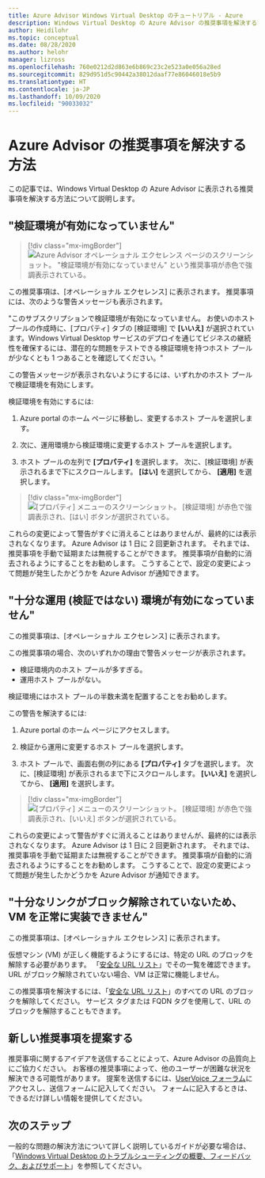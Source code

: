 ```yaml
---
title: Azure Advisor Windows Virtual Desktop のチュートリアル - Azure
description: Windows Virtual Desktop の Azure Advisor の推奨事項を解決する方法。
author: Heidilohr
ms.topic: conceptual
ms.date: 08/28/2020
ms.author: helohr
manager: lizross
ms.openlocfilehash: 760e0212d2d863e6b869c23c2e523a0e056a28ed
ms.sourcegitcommit: 829d951d5c90442a38012daaf77e86046018e5b9
ms.translationtype: HT
ms.contentlocale: ja-JP
ms.lasthandoff: 10/09/2020
ms.locfileid: "90033032"
---
```

# <a name="how-to-resolve-azure-advisor-recommendations"></a>Azure Advisor の推奨事項を解決する方法

この記事では、Windows Virtual Desktop の Azure Advisor に表示される推奨事項を解決する方法について説明します。

## <a name="no-validation-environment-enabled"></a>"検証環境が有効になっていません"

>[!div class="mx-imgBorder"]
>![Azure Advisor オペレーショナル エクセレンス ページのスクリーンショット。 "検証環境が有効になっていません" という推奨事項が赤色で強調表示されている。](media/no-validation-environment.png)

この推奨事項は、[オペレーショナル エクセレンス] に表示されます。 推奨事項には、次のような警告メッセージも表示されます。

"このサブスクリプションで検証環境が有効になっていません。 お使いのホスト プールの作成時に、[プロパティ] タブの [検証環境] で **[いいえ]** が選択されています。Windows Virtual Desktop サービスのデプロイを通じてビジネスの継続性を確保するには、潜在的な問題をテストできる検証環境を持つホスト プールが少なくとも 1 つあることを確認してください。"

この警告メッセージが表示されないようにするには、いずれかのホスト プールで検証環境を有効にします。

検証環境を有効にするには:

1. Azure portal のホーム ページに移動し、変更するホスト プールを選択します。

2. 次に、運用環境から検証環境に変更するホスト プールを選択します。

3. ホスト プールの左列で **[プロパティ]** を選択します。 次に、[検証環境] が表示されるまで下にスクロールします。 **[はい]** を選択してから、 **[適用]** を選択します。

>[!div class="mx-imgBorder"]
>![[プロパティ] メニューのスクリーンショット。 [検証環境] が赤色で強調表示され、[はい] ボタンが選択されている。](media/validation-yes.png)

これらの変更によって警告がすぐに消えることはありませんが、最終的には表示されなくなります。 Azure Advisor は 1 日に 2 回更新されます。 それまでは、推奨事項を手動で延期または無視することができます。 推奨事項が自動的に消去されるようにすることをお勧めします。 こうすることで、設定の変更によって問題が発生したかどうかを Azure Advisor が通知できます。

## <a name="not-enough-production-non-validation-environments-enabled"></a>"十分な運用 (検証ではない) 環境が有効になっていません"

この推奨事項は、[オペレーショナル エクセレンス] に表示されます。

この推奨事項の場合、次のいずれかの理由で警告メッセージが表示されます。

- 検証環境内のホスト プールが多すぎる。
- 運用ホスト プールがない。

検証環境にはホスト プールの半数未満を配置することをお勧めします。

この警告を解決するには:

1. Azure portal のホーム ページにアクセスします。

2. 検証から運用に変更するホスト プールを選択します。

3. ホスト プールで、画面右側の列にある **[プロパティ]** タブを選択します。 次に、[検証環境] が表示されるまで下にスクロールします。 **[いいえ]** を選択してから、 **[適用]** を選択します。

>[!div class="mx-imgBorder"]
>![[プロパティ] メニューのスクリーンショット。 [検証環境] が赤色で強調表示され、[いいえ] ボタンが選択されている。](media/validation-no.png)

これらの変更によって警告がすぐに消えることはありませんが、最終的には表示されなくなります。 Azure Advisor は 1 日に 2 回更新されます。 それまでは、推奨事項を手動で延期または無視することができます。 推奨事項が自動的に消去されるようにすることをお勧めします。 こうすることで、設定の変更によって問題が発生したかどうかを Azure Advisor が通知できます。

## <a name="not-enough-links-are-unblocked-to-successfully-implement-your-vm"></a>"十分なリンクがブロック解除されていないため、VM を正常に実装できません"

この推奨事項は、[オペレーショナル エクセレンス] に表示されます。

仮想マシン (VM) が正しく機能するようにするには、特定の URL のブロックを解除する必要があります。 「[安全な URL リスト](safe-url-list.md)」でその一覧を確認できます。 URL がブロック解除されていない場合、VM は正常に機能しません。

この推奨事項を解決するには、「[安全な URL リスト](safe-url-list.md)」のすべての URL のブロックを解除してください。 サービス タグまたは FQDN タグを使用して、URL のブロックを解除することもできます。

## <a name="propose-new-recommendations"></a>新しい推奨事項を提案する

推奨事項に関するアイデアを送信することによって、Azure Advisor の品質向上にご協力ください。 お客様の推奨事項によって、他のユーザーが困難な状況を解決できる可能性があります。 提案を送信するには、[UserVoice フォーラム](https://windowsvirtualdesktop.uservoice.com/forums/930847-azure-advisor-recommendations)にアクセスし、送信フォームに記入してください。 フォームに記入するときは、できるだけ詳しい情報を提供してください。

## <a name="next-steps"></a>次のステップ

一般的な問題の解決方法について詳しく説明しているガイドが必要な場合は、「[Windows Virtual Desktop のトラブルシューティングの概要、フィードバック、およびサポート](troubleshoot-set-up-overview.md)」を参照してください。

